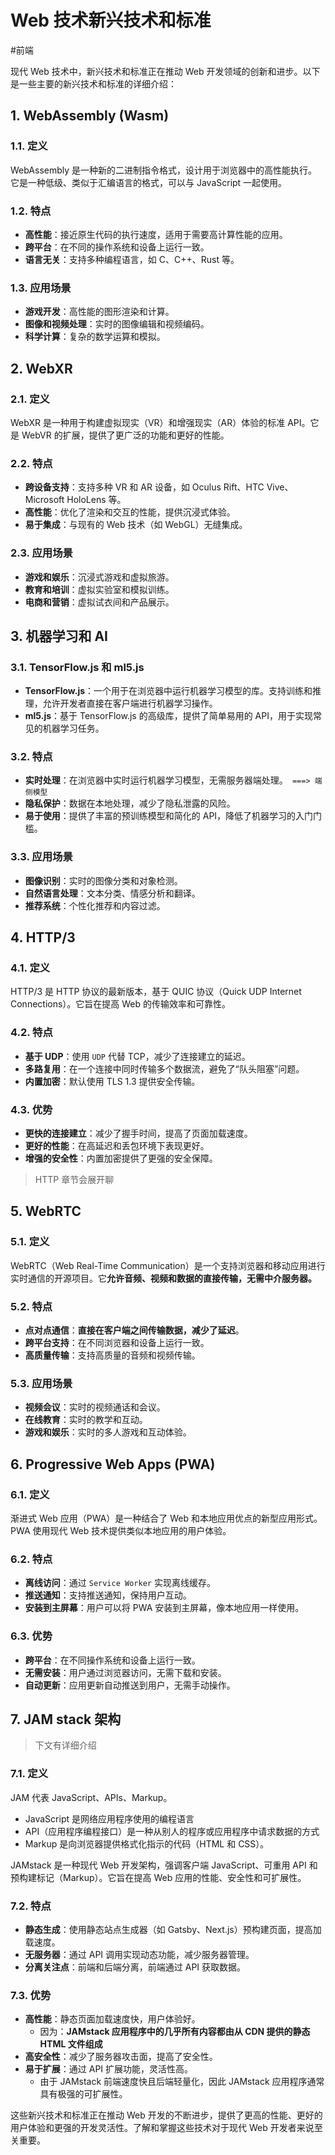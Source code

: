 
# Web 技术新兴技术和标准


#前端 

现代 Web 技术中，新兴技术和标准正在推动 Web 开发领域的创新和进步。以下是一些主要的新兴技术和标准的详细介绍：

## 1. WebAssembly (Wasm)

### 1.1. 定义

WebAssembly 是一种新的二进制指令格式，设计用于浏览器中的高性能执行。它是一种低级、类似于汇编语言的格式，可以与 JavaScript 一起使用。

### 1.2. 特点

- **高性能**：接近原生代码的执行速度，适用于需要高计算性能的应用。
- **跨平台**：在不同的操作系统和设备上运行一致。
- **语言无关**：支持多种编程语言，如 C、C++、Rust 等。

### 1.3. 应用场景

- **游戏开发**：高性能的图形渲染和计算。
- **图像和视频处理**：实时的图像编辑和视频编码。
- **科学计算**：复杂的数学运算和模拟。

## 2. WebXR

### 2.1. 定义

WebXR 是一种用于构建虚拟现实（VR）和增强现实（AR）体验的标准 API。它是 WebVR 的扩展，提供了更广泛的功能和更好的性能。

### 2.2. 特点

- **跨设备支持**：支持多种 VR 和 AR 设备，如 Oculus Rift、HTC Vive、Microsoft HoloLens 等。
- **高性能**：优化了渲染和交互的性能，提供沉浸式体验。
- **易于集成**：与现有的 Web 技术（如 WebGL）无缝集成。

### 2.3. 应用场景

- **游戏和娱乐**：沉浸式游戏和虚拟旅游。
- **教育和培训**：虚拟实验室和模拟训练。
- **电商和营销**：虚拟试衣间和产品展示。

## 3. 机器学习和 AI 

### 3.1. TensorFlow.js 和 ml5.js

- **TensorFlow.js**：一个用于在浏览器中运行机器学习模型的库。支持训练和推理，允许开发者直接在客户端进行机器学习操作。
- **ml5.js**：基于 TensorFlow.js 的高级库，提供了简单易用的 API，用于实现常见的机器学习任务。

### 3.2. 特点

- **实时处理**：在浏览器中实时运行机器学习模型，无需服务器端处理。` ===> 端侧模型`
- **隐私保护**：数据在本地处理，减少了隐私泄露的风险。
- **易于使用**：提供了丰富的预训练模型和简化的 API，降低了机器学习的入门门槛。

### 3.3. 应用场景

- **图像识别**：实时的图像分类和对象检测。
- **自然语言处理**：文本分类、情感分析和翻译。
- **推荐系统**：个性化推荐和内容过滤。

## 4. HTTP/3

### 4.1. 定义
HTTP/3 是 HTTP 协议的最新版本，基于 QUIC 协议（Quick UDP Internet Connections）。它旨在提高 Web 的传输效率和可靠性。

### 4.2. 特点

- **基于 UDP**：使用 `UDP` 代替 TCP，减少了连接建立的延迟。
- **多路复用**：在一个连接中同时传输多个数据流，避免了“队头阻塞”问题。
- **内置加密**：默认使用 TLS 1.3 提供安全传输。

### 4.3. 优势

- **更快的连接建立**：减少了握手时间，提高了页面加载速度。
- **更好的性能**：在高延迟和丢包环境下表现更好。
- **增强的安全性**：内置加密提供了更强的安全保障。

> HTTP 章节会展开聊

## 5. WebRTC

### 5.1. 定义

WebRTC（Web Real-Time Communication）是一个支持浏览器和移动应用进行实时通信的开源项目。它**允许音频、视频和数据的直接传输，无需中介服务器。**

### 5.2. 特点

- **点对点通信**：**直接在客户端之间传输数据，减少了延迟**。
- **跨平台支持**：在不同浏览器和设备上运行一致。
- **高质量传输**：支持高质量的音频和视频传输。

### 5.3. 应用场景

- **视频会议**：实时的视频通话和会议。
- **在线教育**：实时的教学和互动。
- **游戏和娱乐**：实时的多人游戏和互动体验。

## 6. Progressive Web Apps (PWA)

### 6.1. 定义

渐进式 Web 应用（PWA）是一种结合了 Web 和本地应用优点的新型应用形式。PWA 使用现代 Web 技术提供类似本地应用的用户体验。

### 6.2. 特点

- **离线访问**：通过 `Service Worker` 实现离线缓存。
- **推送通知**：支持推送通知，保持用户互动。
- **安装到主屏幕**：用户可以将 PWA 安装到主屏幕，像本地应用一样使用。

### 6.3. 优势

- **跨平台**：在不同操作系统和设备上运行一致。
- **无需安装**：用户通过浏览器访问，无需下载和安装。
- **自动更新**：应用更新自动推送到用户，无需手动操作。

## 7. JAM stack 架构

> 下文有详细介绍

### 7.1. 定义

JAM 代表 JavaScript、APIs、Markup。

- JavaScript 是网络应用程序使用的编程语言
- API（应用程序编程接口）是一种从别人的程序或应用程序中请求数据的方式
- Markup 是向浏览器提供格式化指示的代码（HTML 和 CSS）。

JAMstack 是一种现代 Web 开发架构，强调客户端 JavaScript、可重用 API 和预构建标记（Markup）。它旨在提高 Web 应用的性能、安全性和可扩展性。

### 7.2. 特点

- **静态生成**：使用静态站点生成器（如 Gatsby、Next.js）预构建页面，提高加载速度。
- **无服务器**：通过 API 调用实现动态功能，减少服务器管理。
- **分离关注点**：前端和后端分离，前端通过 API 获取数据。

### 7.3. 优势

- **高性能**：静态页面加载速度快，用户体验好。
   - 因为：**JAMstack 应用程序中的几乎所有内容都由从 CDN 提供的静态 HTML 文件组成**
- **高安全性**：减少了服务器攻击面，提高了安全性。
- **易于扩展**：通过 API 扩展功能，灵活性高。
   - 由于 JAMstack 前端速度快且后端轻量化，因此 JAMstack 应用程序通常具有极强的可扩展性。

这些新兴技术和标准正在推动 Web 开发的不断进步，提供了更高的性能、更好的用户体验和更强的开发灵活性。了解和掌握这些技术对于现代 Web 开发者来说至关重要。
